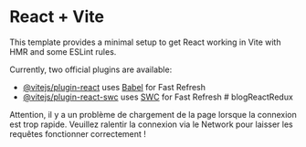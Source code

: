 # React + Vite

This template provides a minimal setup to get React working in Vite with HMR and some ESLint rules.

Currently, two official plugins are available:

- [@vitejs/plugin-react](https://github.com/vitejs/vite-plugin-react/blob/main/packages/plugin-react/README.md) uses [Babel](https://babeljs.io/) for Fast Refresh
- [@vitejs/plugin-react-swc](https://github.com/vitejs/vite-plugin-react-swc) uses [SWC](https://swc.rs/) for Fast Refresh
#   b l o g R e a c t R e d u x 
 
 

Attention, il y a un problème de chargement de la page lorsque la connexion est trop rapide. Veuillez ralentir la connexion via le Network pour laisser les requêtes fonctionner correctement !